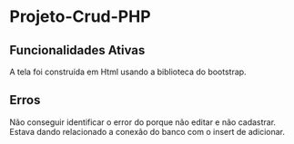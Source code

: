 # Projeto-Crud-PHP
## Funcionalidades Ativas
A tela foi construída em Html usando a biblioteca do bootstrap.
## Erros
Não conseguir identificar o error do porque não editar e não cadastrar. Estava dando relacionado a conexão do banco com o insert de adicionar.
